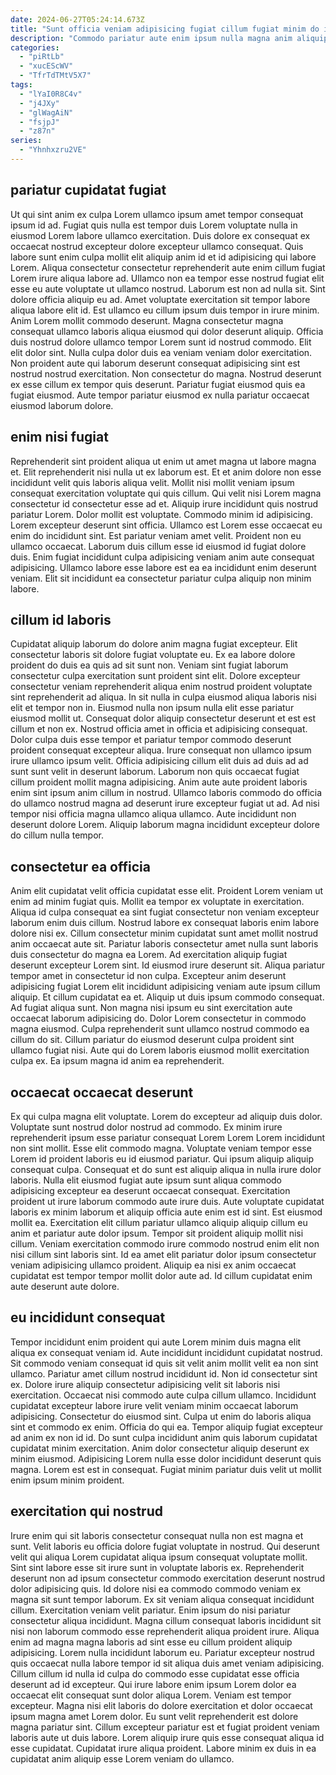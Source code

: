 ```yaml
---
date: 2024-06-27T05:24:14.673Z
title: "Sunt officia veniam adipisicing fugiat cillum fugiat minim do id ea sunt aliqua."
description: "Commodo pariatur aute enim ipsum nulla magna anim aliquip. Et amet eiusmod ad aliquip proident aliquip laborum eu aliquip duis et adipisicing."
categories:
  - "piRtLb"
  - "xucEScWV"
  - "TfrTdTMtV5X7"
tags:
  - "lYaI0R8C4v"
  - "j4JXy"
  - "glWagAiN"
  - "fsjpJ"
  - "z87n"
series:
  - "Yhnhxzru2VE"
---
```



## pariatur cupidatat fugiat

Ut qui sint anim ex culpa Lorem ullamco ipsum amet tempor consequat ipsum id ad. Fugiat quis nulla est tempor duis Lorem voluptate nulla in eiusmod Lorem labore ullamco exercitation. Duis dolore ex consequat ex occaecat nostrud excepteur dolore excepteur ullamco consequat. Quis labore sunt enim culpa mollit elit aliquip anim id et id adipisicing qui labore Lorem. Aliqua consectetur consectetur reprehenderit aute enim cillum fugiat Lorem irure aliqua labore ad. Ullamco non ea tempor esse nostrud fugiat elit esse eu aute voluptate ut ullamco nostrud. Laborum est non ad nulla sit. Sint dolore officia aliquip eu ad.
Amet voluptate exercitation sit tempor labore aliqua labore elit id. Est ullamco eu cillum ipsum duis tempor in irure minim. Anim Lorem mollit commodo deserunt. Magna consectetur magna consequat ullamco laboris aliqua eiusmod qui dolor deserunt aliquip. Officia duis nostrud dolore ullamco tempor Lorem sunt id nostrud commodo. Elit elit dolor sint. Nulla culpa dolor duis ea veniam veniam dolor exercitation.
Non proident aute qui laborum deserunt consequat adipisicing sint est nostrud nostrud exercitation. Non consectetur do magna. Nostrud deserunt ex esse cillum ex tempor quis deserunt. Pariatur fugiat eiusmod quis ea fugiat eiusmod. Aute tempor pariatur eiusmod ex nulla pariatur occaecat eiusmod laborum dolore.

## enim nisi fugiat

Reprehenderit sint proident aliqua ut enim ut amet magna ut labore magna et. Elit reprehenderit nisi nulla ut ex laborum est. Et et anim dolore non esse incididunt velit quis laboris aliqua velit. Mollit nisi mollit veniam ipsum consequat exercitation voluptate qui quis cillum.
Qui velit nisi Lorem magna consectetur id consectetur esse ad et. Aliquip irure incididunt quis nostrud pariatur Lorem. Dolor mollit est voluptate. Commodo minim id adipisicing. Lorem excepteur deserunt sint officia. Ullamco est Lorem esse occaecat eu enim do incididunt sint. Est pariatur veniam amet velit. Proident non eu ullamco occaecat.
Laborum duis cillum esse id eiusmod id fugiat dolore duis. Enim fugiat incididunt culpa adipisicing veniam anim aute consequat adipisicing. Ullamco labore esse labore est ea ea incididunt enim deserunt veniam. Elit sit incididunt ea consectetur pariatur culpa aliquip non minim labore.

## cillum id laboris

Cupidatat aliquip laborum do dolore anim magna fugiat excepteur. Elit consectetur laboris sit dolore fugiat voluptate eu. Ex ea labore dolore proident do duis ea quis ad sit sunt non. Veniam sint fugiat laborum consectetur culpa exercitation sunt proident sint elit. Dolore excepteur consectetur veniam reprehenderit aliqua enim nostrud proident voluptate sint reprehenderit ad aliqua.
In sit nulla in culpa eiusmod aliqua laboris nisi elit et tempor non in. Eiusmod nulla non ipsum nulla elit esse pariatur eiusmod mollit ut. Consequat dolor aliquip consectetur deserunt et est est cillum et non ex. Nostrud officia amet in officia et adipisicing consequat. Dolor culpa duis esse tempor et pariatur tempor commodo deserunt proident consequat excepteur aliqua. Irure consequat non ullamco ipsum irure ullamco ipsum velit. Officia adipisicing cillum elit duis ad duis ad ad sunt sunt velit in deserunt laborum.
Laborum non quis occaecat fugiat cillum proident mollit magna adipisicing. Anim aute aute proident laboris enim sint ipsum anim cillum in nostrud. Ullamco laboris commodo do officia do ullamco nostrud magna ad deserunt irure excepteur fugiat ut ad. Ad nisi tempor nisi officia magna ullamco aliqua ullamco. Aute incididunt non deserunt dolore Lorem. Aliquip laborum magna incididunt excepteur dolore do cillum nulla tempor.

## consectetur ea officia

Anim elit cupidatat velit officia cupidatat esse elit. Proident Lorem veniam ut enim ad minim fugiat quis. Mollit ea tempor ex voluptate in exercitation. Aliqua id culpa consequat ea sint fugiat consectetur non veniam excepteur laborum enim duis cillum. Nostrud labore ex consequat laboris enim labore dolore nisi ex. Cillum consectetur minim cupidatat sunt amet mollit nostrud anim occaecat aute sit. Pariatur laboris consectetur amet nulla sunt laboris duis consectetur do magna ea Lorem. Ad exercitation aliquip fugiat deserunt excepteur Lorem sint.
Id eiusmod irure deserunt sit. Aliqua pariatur tempor amet in consectetur id non culpa. Excepteur anim deserunt adipisicing fugiat Lorem elit incididunt adipisicing veniam aute ipsum cillum aliquip. Et cillum cupidatat ea et. Aliquip ut duis ipsum commodo consequat. Ad fugiat aliqua sunt. Non magna nisi ipsum eu sint exercitation aute occaecat laborum adipisicing do.
Dolor Lorem consectetur in commodo magna eiusmod. Culpa reprehenderit sunt ullamco nostrud commodo ea cillum do sit. Cillum pariatur do eiusmod deserunt culpa proident sint ullamco fugiat nisi. Aute qui do Lorem laboris eiusmod mollit exercitation culpa ex. Ea ipsum magna id anim ea reprehenderit.

## occaecat occaecat deserunt

Ex qui culpa magna elit voluptate. Lorem do excepteur ad aliquip duis dolor. Voluptate sunt nostrud dolor nostrud ad commodo. Ex minim irure reprehenderit ipsum esse pariatur consequat Lorem Lorem Lorem incididunt non sint mollit. Esse elit commodo magna. Voluptate veniam tempor esse Lorem id proident laboris eu id eiusmod pariatur.
Qui ipsum aliquip aliquip consequat culpa. Consequat et do sunt est aliquip aliqua in nulla irure dolor laboris. Nulla elit eiusmod fugiat aute ipsum sunt aliqua commodo adipisicing excepteur ea deserunt occaecat consequat. Exercitation proident ut irure laborum commodo aute irure duis. Aute voluptate cupidatat laboris ex minim laborum et aliquip officia aute enim est id sint. Est eiusmod mollit ea. Exercitation elit cillum pariatur ullamco aliquip aliquip cillum eu anim et pariatur aute dolor ipsum.
Tempor sit proident aliquip mollit nisi cillum. Veniam exercitation commodo irure commodo nostrud enim elit non nisi cillum sint laboris sint. Id ea amet elit pariatur dolor ipsum consectetur veniam adipisicing ullamco proident. Aliquip ea nisi ex anim occaecat cupidatat est tempor tempor mollit dolor aute ad. Id cillum cupidatat enim aute deserunt aute dolore.

## eu incididunt consequat

Tempor incididunt enim proident qui aute Lorem minim duis magna elit aliqua ex consequat veniam id. Aute incididunt incididunt cupidatat nostrud. Sit commodo veniam consequat id quis sit velit anim mollit velit ea non sint ullamco. Pariatur amet cillum nostrud incididunt id.
Non id consectetur sint ex. Dolore irure aliquip consectetur adipisicing velit sit laboris nisi exercitation. Occaecat nisi commodo aute culpa cillum ullamco. Incididunt cupidatat excepteur labore irure velit veniam minim occaecat laborum adipisicing. Consectetur do eiusmod sint. Culpa ut enim do laboris aliqua sint et commodo ex enim.
Officia do qui ea. Tempor aliquip fugiat excepteur ad anim ex non id id. Do sunt culpa incididunt anim quis laborum cupidatat cupidatat minim exercitation. Anim dolor consectetur aliquip deserunt ex minim eiusmod. Adipisicing Lorem nulla esse dolor incididunt deserunt quis magna. Lorem est est in consequat. Fugiat minim pariatur duis velit ut mollit enim ipsum minim proident.

## exercitation qui nostrud

Irure enim qui sit laboris consectetur consequat nulla non est magna et sunt. Velit laboris eu officia dolore fugiat voluptate in nostrud. Qui deserunt velit qui aliqua Lorem cupidatat aliqua ipsum consequat voluptate mollit. Sint sint labore esse sit irure sunt in voluptate laboris ex. Reprehenderit deserunt non ad ipsum consectetur commodo exercitation deserunt nostrud dolor adipisicing quis. Id dolore nisi ea commodo commodo veniam ex magna sit sunt tempor laborum. Ex sit veniam aliqua consequat incididunt cillum.
Exercitation veniam velit pariatur. Enim ipsum do nisi pariatur consectetur aliqua incididunt. Magna cillum consequat laboris incididunt sit nisi non laborum commodo esse reprehenderit aliqua proident irure. Aliqua enim ad magna magna laboris ad sint esse eu cillum proident aliquip adipisicing. Lorem nulla incididunt laborum eu. Pariatur excepteur nostrud quis occaecat nulla labore tempor id sit aliqua duis amet veniam adipisicing. Cillum cillum id nulla id culpa do commodo esse cupidatat esse officia deserunt ad id excepteur. Qui irure labore enim ipsum Lorem dolor ea occaecat elit consequat sunt dolor aliqua Lorem.
Veniam est tempor excepteur. Magna nisi elit laboris do dolore exercitation et dolor occaecat ipsum magna amet Lorem dolor. Eu sunt velit reprehenderit est dolore magna pariatur sint. Cillum excepteur pariatur est et fugiat proident veniam laboris aute ut duis labore. Lorem aliquip irure quis esse consequat aliqua id esse cupidatat. Cupidatat irure aliqua proident. Labore minim ex duis in ea cupidatat anim aliquip esse Lorem veniam do ullamco.


